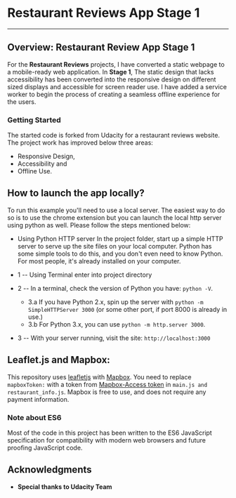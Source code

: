 # Restaurant Reviews App Stage 1
---

## Overview: Restaurant Review App Stage 1

For the **Restaurant Reviews** projects, I have converted a static webpage to a mobile-ready web application.
In **Stage 1**, The static design that lacks accessibility has been converted into the responsive design on different sized displays and accessible for screen reader use. I have added a service worker to begin the process of creating a seamless offline experience for the users.


### Getting Started

The started code is forked from Udacity for a restaurant reviews website.
The project work has improved below three areas:
- Responsive Design,
- Accessibility and
- Offline Use.

## How to launch the app locally?
To run this example you'll need to use a local server. The easiest way to do so is to use the chrome extension but
you can launch the local http server using python as well. Please follow the steps mentioned below:

* Using Python HTTP server
In the project folder, start up a simple HTTP server to serve up the site files on your local computer. Python has some simple tools to do this, and you don't even need to know Python. For most people, it's already installed on your computer.

* 1 -- Using Terminal enter into project directory
* 2 -- In a terminal, check the version of Python you have: `python -V`.
	- 3.a If you have Python 2.x, spin up the server with `python -m SimpleHTTPServer 3000` (or some other port, if port 8000 is already in use.)
	- 3.b For Python 3.x, you can use `python -m http.server 3000`.

* 3 -- With your server running, visit the site: `http://localhost:3000`

## Leaflet.js and Mapbox:

This repository uses [leafletjs](https://leafletjs.com/) with [Mapbox](https://www.mapbox.com/). You need to replace `mapboxToken:` with a token from [Mapbox-Access token](https://www.mapbox.com/help/how-access-tokens-work/) in `main.js and restaurant_info.js`. Mapbox is free to use, and does not require any payment information.

### Note about ES6

Most of the code in this project has been written to the ES6 JavaScript specification for compatibility with modern web browsers and future proofing JavaScript code.

## Acknowledgments
* **Special thanks to Udacity Team**

